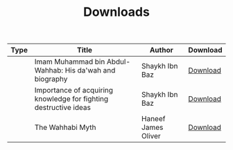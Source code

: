 ﻿---
title: Downloads
layout: page
active: downloads
permalink: /downloads/
---

<article class="post">
<table>
 <thead>
  <tr>
  <th>Type</th>
  <th>Title</th>
  <th>Author</th>
  <th>Download</th>
  </tr>
 </thead>
 <tbody>

 <tr>
  <td><i class="fas fa-file-pdf"></i></td>
  <td>Imam Muhammad bin Abdul-Wahhab: His da'wah and biography</td>
  <td>Shaykh Ibn Baz</td>
  <td><a class="button small icon solid fa-download" href="/pdf/al-wahhab.pdf">Download</a></td>
 </tr>

 <tr>
  <td><i class="fas fa-file-pdf"></i></td>
  <td>Importance of acquiring knowledge for fighting destructive ideas</td>
  <td>Shaykh Ibn Baz</td>
  <td><a class="button small icon solid fa-download" href="/pdf/binbaz-1.pdf">Download</a></td>
 </tr>

 <tr>
  <td><i class="fas fa-file-pdf"></i></td>
  <td>The Wahhabi Myth</td>
  <td>Haneef James Oliver</td>
  <td><a class="button small icon solid fa-download" href="/pdf/thewahhabimyth.pdf">Download</a></td>
 </tr>

 </tbody>
</table>
</article>